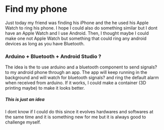 # Find my phone
Just today my friend was finding his iPhone and the he used his Apple Watch to ring his phone. I hope I could also do something similar but I dont have an Apple Watch and I use Android. Then, I thought maybe I could make one not Apple Watch but something that could ring any android devices as long as you have Bluetooth.
### Arduino + Bluetooth + Android Studio ?
The idea is the to use arduino and a bluetooth component to send signals? to my android phone through an app. The app will keep running in the background and will watch for bluetooth signals? and ring the default alarm when received from arduino. If it works, I could make a container (3D printing maybe) to make it looks better.
##### This is just an idea
I dont know if I could do this since it evolves hardwares and softwares at the same time and it is something new for me but it is always good to challenge myself.
